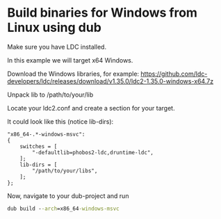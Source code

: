 # Build binaries for Windows from Linux using dub

Make sure you have LDC installed.

In this example we will target x64 Windows.

Download the Windows libraries, for example:
https://github.com/ldc-developers/ldc/releases/download/v1.35.0/ldc2-1.35.0-windows-x64.7z

Unpack lib to /path/to/your/lib 

Locate your ldc2.conf and create a section for your target.

It could look like this (notice lib-dirs):

```
"x86_64-.*-windows-msvc":
{
    switches = [
        "-defaultlib=phobos2-ldc,druntime-ldc",
    ];
    lib-dirs = [
        "/path/to/your/libs",
    ];
};
```

Now, navigate to your dub-project and run

```cmd
dub build --arch=x86_64-windows-msvc
```

